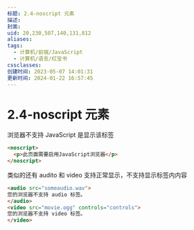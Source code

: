 ```yaml
---
标题: 2.4-noscript 元素
描述:
封面:
uid: 20,230,507,140,131,812
aliases:
tags:
  - 计算机/前端/JavaScript
  - 计算机/语言/红宝书
cssclasses:
创建时间: 2023-05-07 14:01:31
更新时间: 2024-01-22 16:57:45
---
```


# 2.4-noscript 元素

浏览器不支持 JavaScript 是显示该标签

```html
<noscript>
  <p>此页面需要启用JavaScript浏览器</p>
</noscript>
```

类似的还有 audito 和 video 支持正常显示，不支持显示标签内内容

```html
<audio src="someaudio.wav">
您的浏览器不支持 audio 标签。
</audio>
<video src="movie.ogg" controls="controls">
您的浏览器不支持 video 标签。
</video>
```
